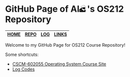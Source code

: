 ---
---

# GitHub Page of Al![alt text](RESOURCE/jujutsu-kaisen-0-gojo-resized.jpg)'s OS212 Repository
| [HOME]()  | [REPO](https://github.com/alfatihaditya/os212)  | [LOG](/TXT/mylog.txt) | [LINKS](LINKS) |
| --------- | ----------------------------------------------- | --------------------- | -------------- |

Welcome to my GitHub Page for OS212 Course Repository!<br>

Some shortcuts:
  * [CSCM-602055 Operating System Course Site](https://os.vlsm.org/)
  * [Log Codes](https://osp4diss.vlsm.org/ETC/logCodes.txt)
